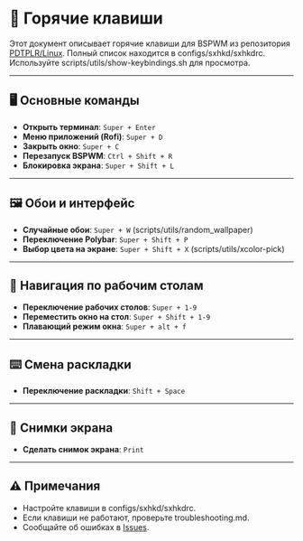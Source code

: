 # 🎹 Горячие клавиши

Этот документ описывает горячие клавиши для BSPWM из репозитория [PDTPLR/Linux](https://github.com/PDTPLR/Linux). Полный список находится в configs/sxhkd/sxhkdrc. Используйте scripts/utils/show-keybindings.sh для просмотра.

---

## 🖥 Основные команды

- **Открыть терминал**: `Super + Enter`
- **Меню приложений (Rofi)**: `Super + D`
- **Закрыть окно**: `Super + C`
- **Перезапуск BSPWM**: `Ctrl + Shift + R`
- **Блокировка экрана**: `Super + Shift + L`

---

## 🖼 Обои и интерфейс

- **Случайные обои**: `Super + W` (scripts/utils/random_wallpaper)
- **Переключение Polybar**: `Super + Shift + P`
- **Выбор цвета на экране**: `Super + Shift + X` (scripts/utils/xcolor-pick)

---

## 🔄 Навигация по рабочим столам

- **Переключение рабочих столов**: `Super + 1-9`
- **Переместить окно на стол**: `Super + Shift + 1-9`
- **Плавающий режим окна**: `Super + alt + f`

---

## ⌨️ Смена раскладки

- **Переключение раскладки**: `Shift + Space`

---

## 📸 Снимки экрана

- **Сделать снимок экрана**: `Print`

---

## ⚠ Примечания

- Настройте клавиши в configs/sxhkd/sxhkdrc.
- Если клавиши не работают, проверьте troubleshooting.md.
- Сообщайте об ошибках в [Issues](https://github.com/PDTPLR/Linux/issues).
